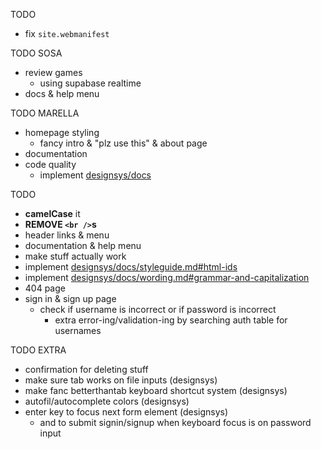 TODO
 - fix `site.webmanifest`

TODO SOSA
 - review games
    - using supabase realtime
 - docs & help menu

TODO MARELLA
 - homepage styling
    - fancy intro & "plz use this" & about page
 - documentation
 - code quality
    - implement [designsys/docs](https://codeberg.org/ehanahamed/designsys/src/branch/main/docs/)

TODO
 - **camelCase** it
 - **REMOVE `<br />`s**
 - header links & menu
 - documentation & help menu
 - make stuff actually work
 - implement [designsys/docs/styleguide.md#html-ids](https://codeberg.org/ehanahamed/designsys/src/branch/main/docs/styleguide.md#html-ids)
 - implement [designsys/docs/wording.md#grammar-and-capitalization](https://codeberg.org/ehanahamed/designsys/src/branch/main/docs/wording.md#grammar-and-capitalization)
 - 404 page
 - sign in & sign up page
   - check if username is incorrect or if password is incorrect
      - extra error-ing/validation-ing by searching auth table for usernames

TODO EXTRA
 - confirmation for deleting stuff
 - make sure tab works on file inputs (designsys)
 - make fanc betterthantab keyboard shortcut system (designsys)
 - autofil/autocomplete colors (designsys)
 - enter key to focus next form element (designsys)
   - and to submit signin/signup when keyboard focus is on password input
